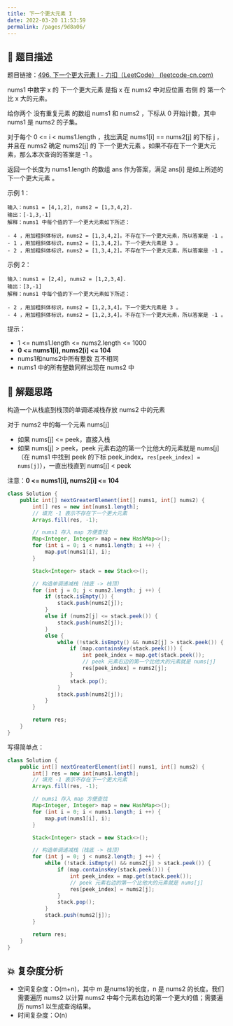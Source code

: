 ```yaml
---
title: 下一个更大元素 I
date: 2022-03-20 11:53:59
permalink: /pages/9d8a06/
---
```


## 📃 题目描述

题目链接：[496. 下一个更大元素 I - 力扣（LeetCode） (leetcode-cn.com)](https://leetcode-cn.com/problems/next-greater-element-i/)

nums1 中数字 x 的 下一个更大元素 是指 x 在 nums2 中对应位置 右侧 的 第一个 比 x 大的元素。

给你两个 没有重复元素 的数组 nums1 和 nums2 ，下标从 0 开始计数，其中nums1 是 nums2 的子集。

对于每个 0 <= i < nums1.length ，找出满足 nums1[i] == nums2[j] 的下标 j ，并且在 nums2 确定 nums2[j] 的 下一个更大元素 。如果不存在下一个更大元素，那么本次查询的答案是 -1 。

返回一个长度为 nums1.length 的数组 ans 作为答案，满足 ans[i] 是如上所述的 下一个更大元素 。

 

示例 1：

```
输入：nums1 = [4,1,2], nums2 = [1,3,4,2].
输出：[-1,3,-1]
解释：nums1 中每个值的下一个更大元素如下所述：

- 4 ，用加粗斜体标识，nums2 = [1,3,4,2]。不存在下一个更大元素，所以答案是 -1 。
- 1 ，用加粗斜体标识，nums2 = [1,3,4,2]。下一个更大元素是 3 。
- 2 ，用加粗斜体标识，nums2 = [1,3,4,2]。不存在下一个更大元素，所以答案是 -1 。
```

示例 2：

```
输入：nums1 = [2,4], nums2 = [1,2,3,4].
输出：[3,-1]
解释：nums1 中每个值的下一个更大元素如下所述：

- 2 ，用加粗斜体标识，nums2 = [1,2,3,4]。下一个更大元素是 3 。
- 4 ，用加粗斜体标识，nums2 = [1,2,3,4]。不存在下一个更大元素，所以答案是 -1 。
```

提示：

- 1 <= nums1.length <= nums2.length <= 1000
- **0 <= nums1[i], nums2[i] <= 104**
- nums1和nums2中所有整数 互不相同
- nums1 中的所有整数同样出现在 nums2 中

## 🔔 解题思路

构造一个从栈底到栈顶的单调递减栈存放 nums2 中的元素

对于 nums2 中的每一个元素 nums[j]

- 如果 nums[j] <= peek，直接入栈
- 如果 nums[j] > peek，peek 元素右边的第一个比他大的元素就是 nums[j]（在 nums1 中找到 peek 的下标 peek_index，`res[peek_index] = nums[j]`），一直出栈直到 nums[j] < peek

注意：**0 <= nums1[i], nums2[i] <= 104**


```java
class Solution {
    public int[] nextGreaterElement(int[] nums1, int[] nums2) {
        int[] res = new int[nums1.length];
        // 填充 -1 表示不存在下一个更大元素
        Arrays.fill(res, -1);

        // nums1 存入 map 方便查找
        Map<Integer, Integer> map = new HashMap<>();
        for (int i = 0; i < nums1.length; i ++) {
            map.put(nums1[i], i);
        }

        Stack<Integer> stack = new Stack<>();

        // 构造单调递减栈（栈底 -> 栈顶）
        for (int j = 0; j < nums2.length; j ++) {
            if (stack.isEmpty()) {
                stack.push(nums2[j]);
            }
            else if (nums2[j] <= stack.peek()) {
                stack.push(nums2[j]);
            }
            else {
                while (!stack.isEmpty() && nums2[j] > stack.peek()) {
                    if (map.containsKey(stack.peek())) {
                        int peek_index = map.get(stack.peek());
                        // peek 元素右边的第一个比他大的元素就是 nums[j]
                        res[peek_index] = nums2[j];
                    }
                    stack.pop();
                }
                stack.push(nums2[j]);
            }
        }

        return res;
    }
}
```

写得简单点：

```java
class Solution {
    public int[] nextGreaterElement(int[] nums1, int[] nums2) {
        int[] res = new int[nums1.length];
        // 填充 -1 表示不存在下一个更大元素
        Arrays.fill(res, -1);

        // nums1 存入 map 方便查找
        Map<Integer, Integer> map = new HashMap<>();
        for (int i = 0; i < nums1.length; i ++) {
            map.put(nums1[i], i);
        }

        Stack<Integer> stack = new Stack<>();

        // 构造单调递减栈（栈底 -> 栈顶）
        for (int j = 0; j < nums2.length; j ++) {
            while (!stack.isEmpty() && nums2[j] > stack.peek()) {
                if (map.containsKey(stack.peek())) {
                    int peek_index = map.get(stack.peek());
                    // peek 元素右边的第一个比他大的元素就是 nums[j]
                    res[peek_index] = nums2[j];
                }
                stack.pop();
            }
            stack.push(nums2[j]);
        }

        return res;
    }
}
```



## 💥 复杂度分析

- 空间复杂度：O(m+n)，其中 m 是nums1的长度，n 是 nums2 的长度。我们需要遍历 nums2 以计算 nums2 中每个元素右边的第一个更大的值；需要遍历 nums1 以生成查询结果。
- 时间复杂度：O(n)

